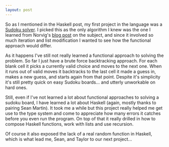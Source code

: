 ```yaml
---
layout: post
---
```


So as I mentioned in the Haskell post, my first project in the language was a [Sudoku solver](https://github.com/JKiely/Sudo-Ku). I picked this as the only algorithm I knew was the one I learned from Norvig's [blog post](http://norvig.com/sudoku.html) on the subject, and since it involved so much iteration and list modification I wanted to see how the functional approach would differ. 

As it happens I've still not really learned a functional approach to solving the problem. So far I just have a brute force backtracking approach. For each blank cell it picks a currently valid choice and moves to the next one. When it runs out of valid moves it backtracks to the last cell it made a guess in, makes a new guess, and starts again from that point. Despite it's simplicity it's still pretty quick on easy Sudoku boards... and utterly unworkable on hard ones.

Still, even if I've not learned a lot about functional approaches to solving a sudoku board, I have learned a lot about Haskell (again, mostly thanks to pairing Sean Martin). It took me a while but this project really helped me get use to the type system and come to appreciate how many errors it catches before you even run the program. On top of that it really drilled in how to compose Haskell functions, work with lists and use recursion. 

Of course it also exposed the lack of a real random function in Haskell, which is what lead me, Sean, and Taylor to our next project... 
